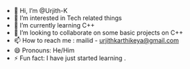 - 👋 Hi, I’m @Urjith-K
- 👀 I’m interested in Tech related things
- 🌱 I’m currently learning C++
- 💞️ I’m looking to collaborate on some basic projects on C++
- 📫 How to reach me : mailid - urjithkarthikeya@gmail.com
- 😄 Pronouns: He/Him
- ⚡ Fun fact: I have just started learning .

<!---
Urjith-K/Urjith-K is a ✨ special ✨ repository because its `README.md` (this file) appears on your GitHub profile.
You can click the Preview link to take a look at your changes.
--->
